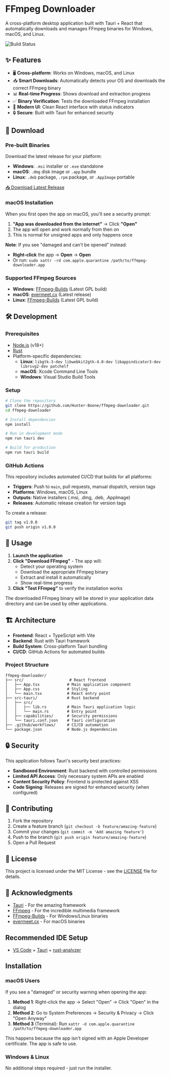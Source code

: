 # FFmpeg Downloader

A cross-platform desktop application built with Tauri + React that automatically downloads and manages FFmpeg binaries for Windows, macOS, and Linux.

![Build Status](https://github.com/Hunter-Boone/ffmpeg-downloader/workflows/Build%20FFmpeg%20Downloader/badge.svg)

## ✨ Features

- 🖥️ **Cross-platform**: Works on Windows, macOS, and Linux
- 📥 **Smart Downloads**: Automatically detects your OS and downloads the correct FFmpeg binary
- 📊 **Real-time Progress**: Shows download and extraction progress
- ✅ **Binary Verification**: Tests the downloaded FFmpeg installation
- 🎨 **Modern UI**: Clean React interface with status indicators
- 🔒 **Secure**: Built with Tauri for enhanced security

## 🚀 Download

### Pre-built Binaries

Download the latest release for your platform:

- **Windows**: `.msi` installer or `.exe` standalone
- **macOS**: `.dmg` disk image or `.app` bundle
- **Linux**: `.deb` package, `.rpm` package, or `.AppImage` portable

[📥 Download Latest Release](https://github.com/Hunter-Boone/ffmpeg-downloader/releases/latest)

### macOS Installation

When you first open the app on macOS, you'll see a security prompt:

1. **"App was downloaded from the internet"** → Click **"Open"**
2. The app will open and work normally from then on
3. This is normal for unsigned apps and only happens once

**Note**: If you see "damaged and can't be opened" instead:

- **Right-click** the app → **Open** → **Open**
- Or run: `sudo xattr -rd com.apple.quarantine /path/to/ffmpeg-downloader.app`

### Supported FFmpeg Sources

- **Windows**: [FFmpeg-Builds](https://github.com/BtbN/FFmpeg-Builds) (Latest GPL build)
- **macOS**: [evermeet.cx](https://evermeet.cx/ffmpeg/) (Latest release)
- **Linux**: [FFmpeg-Builds](https://github.com/BtbN/FFmpeg-Builds) (Latest GPL build)

## 🛠️ Development

### Prerequisites

- [Node.js](https://nodejs.org/) (v18+)
- [Rust](https://rustup.rs/)
- Platform-specific dependencies:
  - **Linux**: `libgtk-3-dev libwebkit2gtk-4.0-dev libappindicator3-dev librsvg2-dev patchelf`
  - **macOS**: Xcode Command Line Tools
  - **Windows**: Visual Studio Build Tools

### Setup

```bash
# Clone the repository
git clone https://github.com/Hunter-Boone/ffmpeg-downloader.git
cd ffmpeg-downloader

# Install dependencies
npm install

# Run in development mode
npm run tauri dev

# Build for production
npm run tauri build
```

### GitHub Actions

This repository includes automated CI/CD that builds for all platforms:

- **Triggers**: Push to `main`, pull requests, manual dispatch, version tags
- **Platforms**: Windows, macOS, Linux
- **Outputs**: Native installers (.msi, .dmg, .deb, .AppImage)
- **Releases**: Automatic release creation for version tags

To create a release:

```bash
git tag v1.0.0
git push origin v1.0.0
```

## 📱 Usage

1. **Launch the application**
2. **Click "Download FFmpeg"** - The app will:
   - Detect your operating system
   - Download the appropriate FFmpeg binary
   - Extract and install it automatically
   - Show real-time progress
3. **Click "Test FFmpeg"** to verify the installation works

The downloaded FFmpeg binary will be stored in your application data directory and can be used by other applications.

## 🏗️ Architecture

- **Frontend**: React + TypeScript with Vite
- **Backend**: Rust with Tauri framework
- **Build System**: Cross-platform Tauri bundling
- **CI/CD**: GitHub Actions for automated builds

### Project Structure

```
ffmpeg-downloader/
├── src/                    # React frontend
│   ├── App.tsx            # Main application component
│   ├── App.css            # Styling
│   └── main.tsx           # React entry point
├── src-tauri/             # Rust backend
│   ├── src/
│   │   ├── lib.rs         # Main Tauri application logic
│   │   └── main.rs        # Entry point
│   ├── capabilities/      # Security permissions
│   └── tauri.conf.json    # Tauri configuration
├── .github/workflows/     # CI/CD automation
└── package.json           # Node.js dependencies
```

## 🔒 Security

This application follows Tauri's security best practices:

- **Sandboxed Environment**: Rust backend with controlled permissions
- **Limited API Access**: Only necessary system APIs are enabled
- **Content Security Policy**: Frontend is protected against XSS
- **Code Signing**: Releases are signed for enhanced security (when configured)

## 🤝 Contributing

1. Fork the repository
2. Create a feature branch (`git checkout -b feature/amazing-feature`)
3. Commit your changes (`git commit -m 'Add amazing feature'`)
4. Push to the branch (`git push origin feature/amazing-feature`)
5. Open a Pull Request

## 📄 License

This project is licensed under the MIT License - see the [LICENSE](LICENSE) file for details.

## 🙏 Acknowledgments

- [Tauri](https://tauri.app/) - For the amazing framework
- [FFmpeg](https://ffmpeg.org/) - For the incredible multimedia framework
- [FFmpeg-Builds](https://github.com/BtbN/FFmpeg-Builds) - For Windows/Linux binaries
- [evermeet.cx](https://evermeet.cx/) - For macOS binaries

## Recommended IDE Setup

- [VS Code](https://code.visualstudio.com/) + [Tauri](https://marketplace.visualstudio.com/items?itemName=tauri-apps.tauri-vscode) + [rust-analyzer](https://marketplace.visualstudio.com/items?itemName=rust-lang.rust-analyzer)

## Installation

### macOS Users

If you see a "damaged" or security warning when opening the app:

1. **Method 1**: Right-click the app → Select "Open" → Click "Open" in the dialog
2. **Method 2**: Go to System Preferences → Security & Privacy → Click "Open Anyway"
3. **Method 3** (Terminal): Run `xattr -d com.apple.quarantine /path/to/ffmpeg-downloader.app`

This happens because the app isn't signed with an Apple Developer certificate. The app is safe to use.

### Windows & Linux

No additional steps required - just run the installer.
